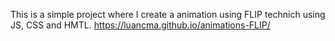 This is a simple project where I create a animation using FLIP technich using JS, CSS and HMTL.
https://luancma.github.io/animations-FLIP/
